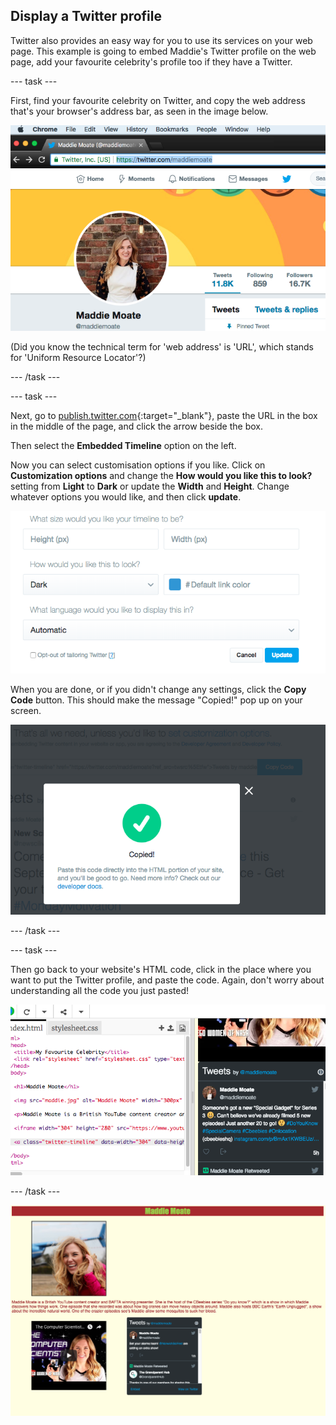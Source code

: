 ## Display a Twitter profile

Twitter also provides an easy way for you to use its services on your web page. This example is going to embed Maddie's Twitter profile on the web page, add your favourite celebrity's profile too if they have a Twitter.

--- task ---

First, find your favourite celebrity on Twitter, and copy the web address that's your browser's address bar, as seen in the image below.

![Address bar highlighted](images/addressBarSelectedText.png)

(Did you know the technical term for 'web address' is 'URL', which stands for 'Uniform Resource Locator'?)

--- /task ---

--- task ---

Next, go to [publish.twitter.com](https://publish.twitter.com){:target="_blank"}, paste the URL in the box in the middle of the page, and click the arrow beside the box. 

Then select the **Embedded Timeline** option on the left.

Now you can select customisation options if you like. Click on **Customization options** and change the **How would you like this to look?** setting from **Light** to **Dark** or update the **Width** and **Height**. Change whatever options you would like, and then click **update**.

![Custimization options listed](images/twitterOptions.png)

When you are done, or if you didn't change any settings, click the **Copy Code** button. This should make the message "Copied!" pop up on your screen.

![Copy message](images/copiedMessage.png)

--- /task ---

--- task ---

Then go back to your website's HTML code, click in the place where you want to put the Twitter profile, and paste the code. Again, don't worry about understanding all the code you just pasted!

![Twitter code on trinket](images/twitterCodeTkt.png)

--- /task ---

![Example of website at this stage](images/step7eg.png)
